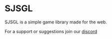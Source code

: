 # SJSGL
SJSGL is a simple game library made for the web.

For a support or suggestions join our [discord](https://discord.gg/nK9QXWdr2E) 
